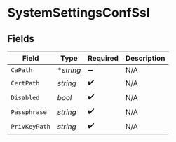 # SystemSettingsConfSsl


## Fields

| Field              | Type               | Required           | Description        |
| ------------------ | ------------------ | ------------------ | ------------------ |
| `CaPath`           | **string*          | :heavy_minus_sign: | N/A                |
| `CertPath`         | *string*           | :heavy_check_mark: | N/A                |
| `Disabled`         | *bool*             | :heavy_check_mark: | N/A                |
| `Passphrase`       | *string*           | :heavy_check_mark: | N/A                |
| `PrivKeyPath`      | *string*           | :heavy_check_mark: | N/A                |